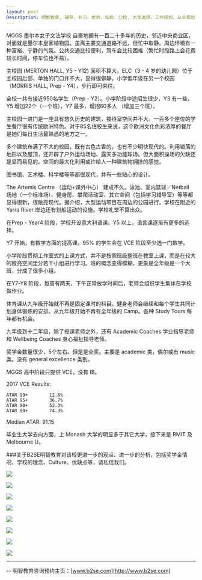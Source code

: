 ```yaml
---
layout: post
Description: 明智教育, 辅导，补习，老师，私校，公校, 大学选择，工作规划，从业规划，天才儿童是浮云，澳洲学生挫折教育，儿童空间推理，空间理解能力， 自我观对学习成绩的影响，Universities Selection, Career Education, Career Advisors, Guidance, Melbourne Private Schools, Selective Schools, Writing tutoring, Interviews tutoring, Resume Writing, Spatial skills, Failures help gifted children，Critical and creative thinking involves reasoning, using and analysing evidence, and applying knowledge to find creative solutions to complex problems；Verbal Reasoning, Decision Making, Quantitative Reasoning, Abstract Reasoning, Situational Judgement, self-concept and school results, school marks, gender differences in STEM subjects, 
---
```


MGGS 墨尔本女子文法学校 自豪地拥有一百二十多年的历史，邻近中央商业区，对面就是墨尔本皇家植物园。虽离主要交通道路不远，但忙中取静。周边环境有一种富裕、宁静的气氛。公共交通比较便利，驾车会比较困难（繁忙时段路上会花费较长时间，停车位也不易）。

主校园 (MERTON HALL, Y5 - Y12) 面积不算大。ELC（3 - 4 岁的幼儿园）位于主校园后部，单独的门口并不大，显得很僻静。小学低年级在另一个校园（MORRIS HALL, Prep - Y4），步行即可来往。

全校一共有接近950名学生（Prep - Y2）。小学阶段中途招生很少，Y3 有一些，Y5 增加22个（一个班），Y7 最多，增招60多人 （增加三个班）。

主校园一进门是一座具有悠久历史的建筑，接待室空间并不大。一百多个座位的学生餐厅很有传统欧洲特色。对于85名住校生来说，这个欧洲文化色彩浓厚的餐厅是她们每日生活最熟悉的地方之一。

多个建筑布满了不大的校园，既有古色古香的，也有不少明快现代的。利用错落的地形以及屋顶，还开辟了户外运动场地、露天多功能球场。但大面积操场的欠缺还是显而易见的。空间的最大化利用或许给人一种建筑物拥挤的感觉。

图书馆、艺术楼、科学楼等等都很现代，并有一些贴心的设计。

The Artemis Centre （运动+课外中心） 建成不久。泳池、室内篮球／Netball 场地（一个标准场）、健身房、攀爬活动室、其它空间（包括学习辅导室）等等都显得很新，很敞亮现代。据介绍，大型运动项目在周边的公园进行。学校在附近的 Yarra River 岸边还有划船运动的设施。学校礼堂不算出众。

在Prep - Year4 阶段，学校开设意大利语课。Y5 以上，语言课逐渐有更多的选择。

Y7 开始，有数学方面的提高课。95% 的学生会在 VCE 阶段至少选一门数学。


小学阶段贯彻工作室式的上课方式，并不是按照班级整班在教室上课，而是在较大的敞亮空间里分若干小组进行学习。班的概念变得模糊，更象是全年级是一个大班，分成了很多小组。

在Y7-Y8 阶段，每周有两天，下午正常放学时间后，老师会组织学生集体在学校做作业。

体育课从九年级开始就不再是固定课时的科目。健身老师会继续和每个学生共同计划身体锻炼的安排。从九年级开始不再有全年级的 Camp。各种 Study Tours 每年都有机会。

九年级到十二年级，除了授课老师之外，还有 Academic Coaches 学业指导老师 和 Wellbeing Coaches 身心福祉指导老师。

奖学金数量很少，5个左右。但是是全奖。主要是 academic 类，偶尔或有 music 类。没有 general excellence 类别。

MGGS 高中阶段只提供 VCE，没有 IB。

2017 VCE Results:

	ATAR 99+		12.8%
	ATAR 95+		36.7%
	ATAR 90+		52.3%
	ATAR 80+		74.3%

Median ATAR: 91.15

毕业生大学去向方面，上 Monash 大学的明显多于其它大学，接下来是 RMIT 及 Melbourne U。




###关于B2SE明智教育对该校更进一步的观点、进一步的分析，包括奖学金情况、学校的理念、Culture、优缺点等，请私信我们。


![](https://farm5.staticflickr.com/4851/45868905672_480c9ba1e7_o.jpg)

![](https://farm5.staticflickr.com/4826/32047249628_fd3489b22d_o.jpg)

![](https://farm5.staticflickr.com/4829/44102504000_ef079b43ff_o.jpg)

![](https://farm5.staticflickr.com/4865/44102500510_caba643f72_o.jpg)

![](https://farm5.staticflickr.com/4825/44102530640_e0b2550795_o.jpg)

![](https://farm5.staticflickr.com/4905/44102509040_449c84196b_o.jpg)

![](https://farm5.staticflickr.com/4863/45868924672_986e780f77_o.jpg)

![](https://farm5.staticflickr.com/4910/44102512090_f0e6b1af73_o.jpg)
	



--------
-- 明智教育咨询预约主页：[www.b2se.com](http://www.b2se.com)

